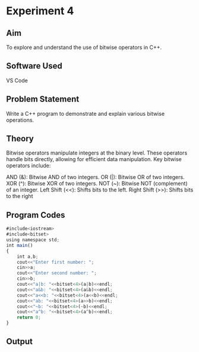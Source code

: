 # Experiment 4
## Aim
To explore and understand the use of bitwise operators in C++.
## Software Used
VS Code
## Problem Statement
Write a C++ program to demonstrate and explain various bitwise operations.
## Theory
Bitwise operators manipulate integers at the binary level. These operators handle bits directly, allowing for efficient data manipulation. Key bitwise operators include:

AND (&): Bitwise AND of two integers.
OR (|): Bitwise OR of two integers.
XOR (^): Bitwise XOR of two integers.
NOT (~): Bitwise NOT (complement) of an integer.
Left Shift (<<): Shifts bits to the left.
Right Shift (>>): Shifts bits to the right

## Program Codes
```javascript
#include<iostream>
#include<bitset>
using namespace std;
int main()
{
    int a,b;
    cout<<"Enter first number: ";
    cin>>a;
    cout<<"Enter second number: ";
    cin>>b;
    cout<<"a|b: "<<bitset<4>(a|b)<<endl;
    cout<<"a&b: "<<bitset<4>(a&b)<<endl;
    cout<<"a<<b: "<<bitset<4>(a<<b)<<endl;
    cout<<"ab: "<<bitset<4>(a>>b)<<endl;
    cout<<"~b: "<<bitset<4>(~b)<<endl;
    cout<<"a^b: "<<bitset<4>(a^b)<<endl;
    return 0;
}
```
## Output









